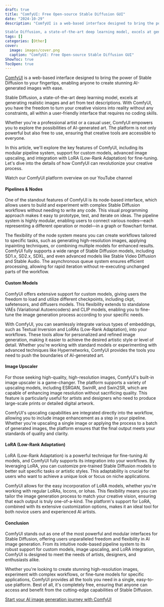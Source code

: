 ```yaml
---
draft: true
title: "ComfyUI: Free Open-source Stable Diffusion GUI"
date: "2024-10-29"
description: "ComfyUI is a web-based interface designed to bring the power of Stable Diffusion to your fingertips, enabling anyone to create stunning AI-generated images with ease.

Stable Diffusion, a state-of-the-art deep learning model, excels at generating realistic images and art from text descriptions. With ComfyUI, you have the freedom to turn"
tags: []
categories: [Other]
cover:
  image: images/cover.png
  caption: "ComfyUI: Free Open-source Stable Diffusion GUI"
ShowToc: true
TocOpen: true
---
```



[ComfyUI](https://elest.io/open-source/comfyui?ref=blog.elest.io) is a web\-based interface designed to bring the power of Stable Diffusion to your fingertips, enabling anyone to create stunning AI\-generated images with ease. 

Stable Diffusion, a state\-of\-the\-art deep learning model, excels at generating realistic images and art from text descriptions. With ComfyUI, you have the freedom to turn your creative visions into reality without any constraints, all within a user\-friendly interface that requires no coding skills.

Whether you're a professional artist or a casual user, ComfyUI empowers you to explore the possibilities of AI\-generated art. The platform is not only powerful but also free to use, ensuring that creative tools are accessible to everyone. 

In this article, we'll explore the key features of ComfyUI, including its modular pipeline system, support for custom models, advanced image upscaling, and integration with LoRA (Low\-Rank Adaptation) for fine\-tuning. Let's dive into the details of how ComfyUI can revolutionize your creative process.



Watch our ComfyUI platform overview on our YouTube channel



#### Pipelines \& Nodes

One of the standout features of ComfyUI is its node\-based interface, which allows users to build and experiment with complex Stable Diffusion workflows without needing to write any code. This visual programming approach makes it easy to prototype, test, and iterate on ideas. The pipeline system is highly modular, enabling users to connect various nodes—each representing a different operation or model—in a graph or flowchart format.

The flexibility of the node system means you can create workflows tailored to specific tasks, such as generating high\-resolution images, applying inpainting techniques, or combining multiple models for enhanced results. ComfyUI fully supports a wide range of Stable Diffusion models, including SD1\.x, SD2\.x, SDXL, and even advanced models like Stable Video Diffusion and Stable Audio. The asynchronous queue system ensures efficient processing, allowing for rapid iteration without re\-executing unchanged parts of the workflow.

#### Custom Models

ComfyUI offers extensive support for custom models, giving users the freedom to load and utilize different checkpoints, including ckpt, safetensors, and diffusers models. This flexibility extends to standalone VAEs (Variational Autoencoders) and CLIP models, enabling you to fine\-tune the image generation process according to your specific needs.

With ComfyUI, you can seamlessly integrate various types of embeddings, such as Textual Inversion and LoRAs (Low\-Rank Adaptation), into your workflows. These tools allow for personalized and refined image generation, making it easier to achieve the desired artistic style or level of detail. Whether you're working with standard models or experimenting with advanced techniques like Hypernetworks, ComfyUI provides the tools you need to push the boundaries of AI\-generated art.

#### Image Upscaler

For those seeking high\-quality, high\-resolution images, ComfyUI's built\-in image upscaler is a game\-changer. The platform supports a variety of upscaling models, including ESRGAN, SwinIR, and Swin2SR, which are capable of enhancing image resolution without sacrificing quality. This feature is particularly useful for artists and designers who need to produce large\-scale prints or detailed digital artwork.

ComfyUI's upscaling capabilities are integrated directly into the workflow, allowing you to include image enhancement as a step in your pipeline. Whether you're upscaling a single image or applying the process to a batch of generated images, the platform ensures that the final output meets your standards of quality and clarity.

#### LoRA (Low\-Rank Adaptation)

LoRA (Low\-Rank Adaptation) is a powerful technique for fine\-tuning AI models, and ComfyUI fully supports its integration into your workflows. By leveraging LoRA, you can customize pre\-trained Stable Diffusion models to better suit specific tasks or artistic styles. This adaptability is crucial for users who want to achieve a unique look or focus on niche applications.

ComfyUI allows for the easy incorporation of LoRA models, whether you're working with regular LoRAs, locons, or lohas. This flexibility means you can tailor the image generation process to match your creative vision, ensuring that each output is truly one\-of\-a\-kind. The platform's support for LoRA, combined with its extensive customization options, makes it an ideal tool for both novice users and experienced AI artists.

#### Conclusion

ComfyUI stands out as one of the most powerful and modular interfaces for Stable Diffusion, offering users unparalleled freedom and flexibility in AI image generation. From its intuitive node\-based pipeline system to its robust support for custom models, image upscaling, and LoRA integration, ComfyUI is designed to meet the needs of artists, designers, and enthusiasts alike.

Whether you're looking to create stunning high\-resolution images, experiment with complex workflows, or fine\-tune models for specific applications, ComfyUI provides all the tools you need in a single, easy\-to\-use platform. Best of all, it's completely free, ensuring that anyone can access and benefit from the cutting\-edge capabilities of Stable Diffusion.

[Start your AI image generation journey with ComfyUI](https://elest.io/open-source/comfyui?ref=blog.elest.io)



